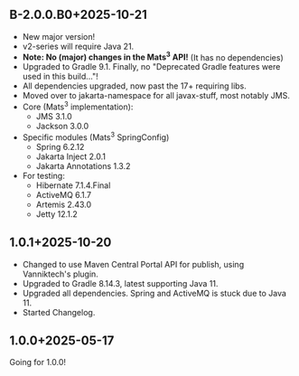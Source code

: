 ## B-2.0.0.B0+2025-10-21

* New major version!
* v2-series will require Java 21.
* **Note: No (major) changes in the Mats<sup>3</sup> API!** (It has no dependencies)
* Upgraded to Gradle 9.1. Finally, no "Deprecated Gradle features were used in this build..."!
* All dependencies upgraded, now past the 17+ requiring libs.
* Moved over to jakarta-namespace for all javax-stuff, most notably JMS.
* Core (Mats<sup>3</sup> implementation):
  * JMS 3.1.0
  * Jackson 3.0.0
* Specific modules (Mats<sup>3</sup> SpringConfig)
  * Spring 6.2.12
  * Jakarta Inject 2.0.1
  * Jakarta Annotations 1.3.2
* For testing:
  * Hibernate 7.1.4.Final
  * ActiveMQ 6.1.7
  * Artemis 2.43.0
  * Jetty 12.1.2

## 1.0.1+2025-10-20

* Changed to use Maven Central Portal API for publish, using Vanniktech's plugin.
* Upgraded to Gradle 8.14.3, latest supporting Java 11.
* Upgraded all dependencies. Spring and ActiveMQ is stuck due to Java 11.
* Started Changelog.

## 1.0.0+2025-05-17

Going for 1.0.0!